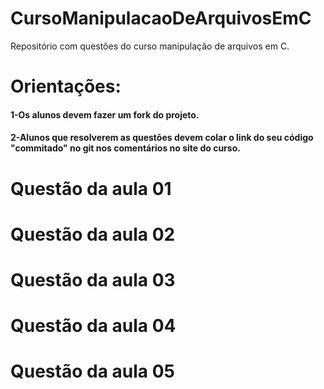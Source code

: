 # CursoManipulacaoDeArquivosEmC
Repositório com questões do curso manipulação de arquivos em C.

# Orientações:

#### 1-Os alunos devem fazer um fork do projeto.
#### 2-Alunos que resolverem as questões devem colar o link do seu código "commitado" no git nos comentários no site do curso. 

# Questão da aula 01

# Questão da aula 02

# Questão da aula 03

# Questão da aula 04

# Questão da aula 05

